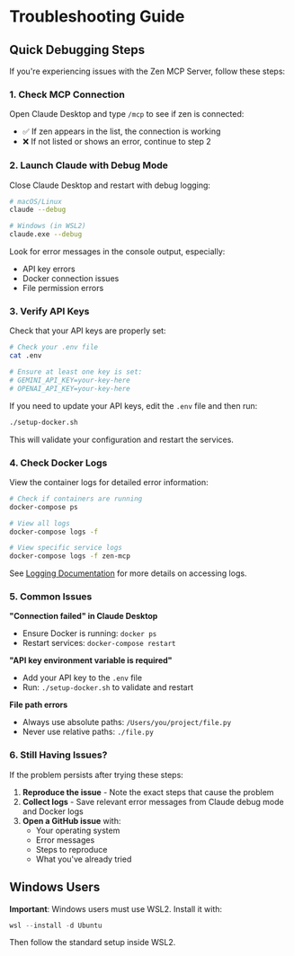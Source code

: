 # Troubleshooting Guide

## Quick Debugging Steps

If you're experiencing issues with the Zen MCP Server, follow these steps:

### 1. Check MCP Connection

Open Claude Desktop and type `/mcp` to see if zen is connected:
- ✅ If zen appears in the list, the connection is working
- ❌ If not listed or shows an error, continue to step 2

### 2. Launch Claude with Debug Mode

Close Claude Desktop and restart with debug logging:

```bash
# macOS/Linux
claude --debug

# Windows (in WSL2)
claude.exe --debug
```

Look for error messages in the console output, especially:
- API key errors
- Docker connection issues
- File permission errors

### 3. Verify API Keys

Check that your API keys are properly set:

```bash
# Check your .env file
cat .env

# Ensure at least one key is set:
# GEMINI_API_KEY=your-key-here
# OPENAI_API_KEY=your-key-here
```

If you need to update your API keys, edit the `.env` file and then run:

```bash
./setup-docker.sh
```

This will validate your configuration and restart the services.

### 4. Check Docker Logs

View the container logs for detailed error information:

```bash
# Check if containers are running
docker-compose ps

# View all logs
docker-compose logs -f

# View specific service logs
docker-compose logs -f zen-mcp
```

See [Logging Documentation](logging.md) for more details on accessing logs.

### 5. Common Issues

**"Connection failed" in Claude Desktop**
- Ensure Docker is running: `docker ps`
- Restart services: `docker-compose restart`

**"API key environment variable is required"**
- Add your API key to the `.env` file
- Run: `./setup-docker.sh` to validate and restart

**File path errors**
- Always use absolute paths: `/Users/you/project/file.py`
- Never use relative paths: `./file.py`

### 6. Still Having Issues?

If the problem persists after trying these steps:

1. **Reproduce the issue** - Note the exact steps that cause the problem
2. **Collect logs** - Save relevant error messages from Claude debug mode and Docker logs
3. **Open a GitHub issue** with:
   - Your operating system
   - Error messages
   - Steps to reproduce
   - What you've already tried

## Windows Users

**Important**: Windows users must use WSL2. Install it with:

```powershell
wsl --install -d Ubuntu
```

Then follow the standard setup inside WSL2.